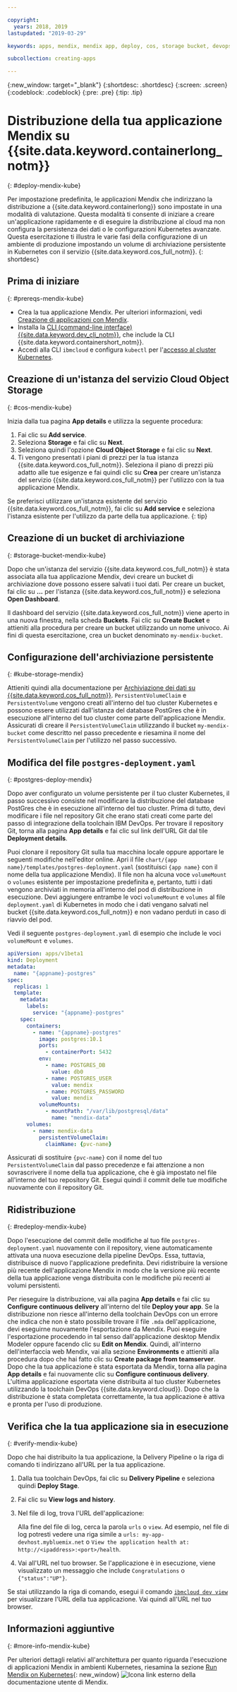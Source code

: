 ```yaml
---

copyright:
  years: 2018, 2019
lastupdated: "2019-03-29"

keywords: apps, mendix, mendix app, deploy, cos, storage bucket, devops toolchain, deploy, kubernetes, kube

subcollection: creating-apps

---
```


{:new_window: target="_blank"}
{:shortdesc: .shortdesc}
{:screen: .screen}
{:codeblock: .codeblock}
{:pre: .pre}
{:tip: .tip}

# Distribuzione della tua applicazione Mendix su {{site.data.keyword.containerlong_notm}}
{: #deploy-mendix-kube}

Per impostazione predefinita, le applicazioni Mendix che indirizzano la distribuzione a {{site.data.keyword.containerlong}} sono impostate in una modalità di valutazione. Questa modalità ti consente di iniziare a creare un'applicazione rapidamente e di eseguire la distribuzione al cloud ma non configura la persistenza dei dati o le configurazioni Kubernetes avanzate. Questa esercitazione ti illustra le varie fasi della configurazione di un ambiente di produzione impostando un volume di archiviazione persistente in Kubernetes con il servizio {{site.data.keyword.cos_full_notm}}.
{: shortdesc}

## Prima di iniziare
{: #prereqs-mendix-kube}

* Crea la tua applicazione Mendix. Per ulteriori informazioni, vedi [Creazione di applicazioni con Mendix](/docs/apps/tutorials?topic=creating-apps-create-mendix).
* Installa la [CLI (command-line interface) {{site.data.keyword.dev_cli_notm}}](/docs/cli?topic=cloud-cli-ibmcloud-cli), che include la CLI {{site.data.keyword.containershort_notm}}.
* Accedi alla CLI `ibmcloud` e configura `kubectl` per l'[accesso al cluster Kubernetes](/docs/containers?topic=containers-cs_cluster_tutorial#cs_cluster_tutorial_lesson3).

## Creazione di un'istanza del servizio Cloud Object Storage
{: #cos-mendix-kube}

Inizia dalla tua pagina **App details** e utilizza la seguente procedura:
1. Fai clic su **Add service**.
2. Seleziona **Storage** e fai clic su **Next**.
3. Seleziona quindi l'opzione **Cloud Object Storage** e fai clic su **Next**.
4. Ti vengono presentati i piani di prezzi per la tua istanza {{site.data.keyword.cos_full_notm}}. Seleziona il piano di prezzi più adatto alle tue esigenze e fai quindi clic su **Crea** per creare un'istanza del servizio {{site.data.keyword.cos_full_notm}} per l'utilizzo con la tua applicazione Mendix.

  Se preferisci utilizzare un'istanza esistente del servizio {{site.data.keyword.cos_full_notm}}, fai clic su **Add service** e seleziona l'istanza esistente per l'utilizzo da parte della tua applicazione.
  {: tip}

## Creazione di un bucket di archiviazione
{: #storage-bucket-mendix-kube}

Dopo che un'istanza del servizio {{site.data.keyword.cos_full_notm}} è stata associata alla tua applicazione Mendix, devi creare un bucket di archiviazione dove possono essere salvati i tuoi dati. Per creare un bucket, fai clic su **...** per l'istanza {{site.data.keyword.cos_full_notm}} e seleziona **Open Dashboard**.  

Il dashboard del servizio {{site.data.keyword.cos_full_notm}} viene aperto in una nuova finestra, nella scheda **Buckets**. Fai clic su **Create Bucket** e attieniti alla procedura per creare un bucket utilizzando un nome univoco. Ai fini di questa esercitazione, crea un bucket denominato `my-mendix-bucket`.

## Configurazione dell'archiviazione persistente
{: #kube-storage-mendix}

Attieniti quindi alla documentazione per [Archiviazione dei dati su {{site.data.keyword.cos_full_notm}}](/docs/containers?topic=containers-object_storage). `PersistentVolumeClaim` e `PersistentVolume` vengono creati all'interno del tuo cluster Kubernetes e possono essere utilizzati dall'istanza del database PostGres che è in esecuzione all'interno del tuo cluster come parte dell'applicazione Mendix. Assicurati di creare il `PersistentVolumeClaim` utilizzando il bucket `my-mendix-bucket` come descritto nel passo precedente e riesamina il nome del `PersistentVolumeClaim` per l'utilizzo nel passo successivo.

## Modifica del file `postgres-deployment.yaml`
{: #postgres-deploy-mendix}

Dopo aver configurato un volume persistente per il tuo cluster Kubernetes, il passo successivo consiste nel modificare la distribuzione del database PostGres che è in esecuzione all'interno del tuo cluster. Prima di tutto, devi modificare i file nel repository Git che erano stati creati come parte del passo di integrazione della toolchain IBM DevOps. Per trovare il repository Git, torna alla pagina **App details** e fai clic sul link dell'URL Git dal tile **Deployment details**.

Puoi clonare il repository Git sulla tua macchina locale oppure apportare le seguenti modifiche nell'editor online. Apri il file `chart/{app name}/templates/postgres-deployment.yaml` (sostituisci `{app name}` con il nome della tua applicazione Mendix). Il file non ha alcuna voce `volumeMount` o `volumes` esistente per impostazione predefinita e, pertanto, tutti i dati vengono archiviati in memoria all'interno del pod di distribuzione in esecuzione. Devi aggiungere entrambe le voci `volumeMount` e `volumes` al file `deployment.yaml` di Kubernetes in modo che i dati vengano salvati nel bucket {{site.data.keyword.cos_full_notm}} e non vadano perduti in caso di riavvio del pod. 

Vedi il seguente `postgres-deployment.yaml` di esempio che include le voci `volumeMount` e `volumes`.  
```yaml
apiVersion: apps/v1beta1
kind: Deployment
metadata:
  name: "{appname}-postgres"
spec:
  replicas: 1
  template:
    metadata:
      labels:
        service: "{appname}-postgres"
    spec:
      containers:
        - name: "{appname}-postgres"
          image: postgres:10.1
          ports:
            - containerPort: 5432
          env:
            - name: POSTGRES_DB
              value: db0
            - name: POSTGRES_USER
              value: mendix
            - name: POSTGRES_PASSWORD
              value: mendix
          volumeMounts:
            - mountPath: "/var/lib/postgresql/data"
              name: "mendix-data"
      volumes:
        - name: mendix-data
          persistentVolumeClaim:
            claimName: {pvc-name}
```

Assicurati di sostituire `{pvc-name}` con il nome del tuo `PersistentVolumeClaim` dal passo precedenze e fai attenzione a non sovrascrivere il nome della tua applicazione, che è già impostato nel file all'interno del tuo repository Git. Esegui quindi il commit delle tue modifiche nuovamente con il repository Git.

## Ridistribuzione
{: #redeploy-mendix-kube}

Dopo l'esecuzione del commit delle modifiche al tuo file `postgres-deployment.yaml` nuovamente con il repository, viene automaticamente attivata una nuova esecuzione della pipeline DevOps. Essa, tuttavia, distribuisce di nuovo l'applicazione predefinita. Devi ridistribuire la versione più recente dell'applicazione Mendix in modo che la versione più recente della tua applicazione venga distribuita con le modifiche più recenti ai volumi persistenti.

Per rieseguire la distribuzione, vai alla pagina **App details** e fai clic su **Configure continuous delivery** all'interno del tile **Deploy your app**. Se la distribuzione non riesce all'interno della toolchain DevOps con un errore che indica che non è stato possibile trovare il file `.mda` dell'applicazione, devi eseguirne nuovamente l'esportazione da Mendix. Puoi eseguire l'esportazione procedendo in tal senso dall'applicazione desktop Mendix Modeler oppure facendo clic su **Edit on Mendix**. Quindi, all'interno dell'interfaccia web Mendix, vai alla sezione **Environments** e attieniti alla procedura dopo che hai fatto clic su **Create package from teamserver**. Dopo che la tua applicazione è stata esportata da Mendix, torna alla pagina **App details** e fai nuovamente clic su **Configure continuous delivery**. L'ultima applicazione esportata viene distribuita al tuo cluster Kubernetes utilizzando la toolchain DevOps {{site.data.keyword.cloud}}. Dopo che la distribuzione è stata completata correttamente, la tua applicazione è attiva e pronta per l'uso di produzione.

## Verifica che la tua applicazione sia in esecuzione
{: #verify-mendix-kube}

Dopo che hai distribuito la tua applicazione, la Delivery Pipeline o la riga di comando ti indirizzano all'URL per la tua applicazione.

1. Dalla tua toolchain DevOps, fai clic su **Delivery Pipeline** e seleziona quindi **Deploy Stage**.
2. Fai clic su **View logs and history**.
3. Nel file di log, trova l'URL dell'applicazione:

    Alla fine del file di log, cerca la parola `urls` o `view`. Ad esempio, nel file di log potresti vedere una riga simile a `urls: my-app-devhost.mybluemix.net` o `View the application health at: http://<ipaddress>:<port>/health`.

4. Vai all'URL nel tuo browser. Se l'applicazione è in esecuzione, viene visualizzato un messaggio che include `Congratulations` o `{"status":"UP"}`.

Se stai utilizzando la riga di comando, esegui il comando [`ibmcloud dev view`](/docs/cli/idt?topic=cloud-cli-idt-cli#view) per visualizzare l'URL della tua applicazione. Vai quindi all'URL nel tuo browser.

## Informazioni aggiuntive
{: #more-info-mendix-kube}

Per ulteriori dettagli relativi all'architettura per quanto riguarda l'esecuzione di applicazioni Mendix in ambienti Kubernetes, riesamina la sezione [Run Mendix on Kubernetes](https://docs.mendix.com/developerportal/deploy/run-mendix-on-kubernetes){: new_window} ![Icona link esterno](../../icons/launch-glyph.svg "Icona link esterno") della documentazione utente di Mendix.
